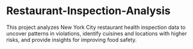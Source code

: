 # Restaurant-Inspection-Analysis
This project analyzes New York City restaurant health inspection data to uncover patterns in violations, identify cuisines and locations with higher risks, and provide insights for improving food safety.  
